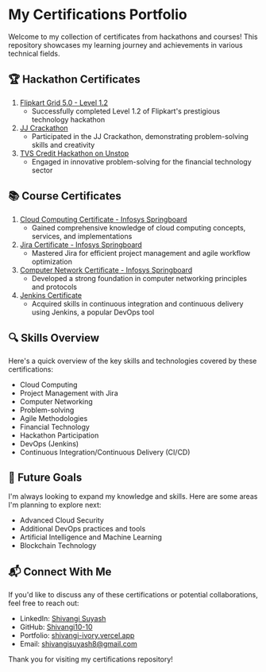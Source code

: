 # My Certifications Portfolio
Welcome to my collection of certificates from hackathons and courses! This repository showcases my learning journey and achievements in various technical fields.

## 🏆 Hackathon Certificates
1. [Flipkart Grid 5.0 - Level 1.2](grid.pdf)
   - Successfully completed Level 1.2 of Flipkart's prestigious technology hackathon
2. [JJ Crackathon](jj%20crackathon.pdf)
   - Participated in the JJ Crackathon, demonstrating problem-solving skills and creativity
3. [TVS Credit Hackathon on Unstop](tvs.pdf)
   - Engaged in innovative problem-solving for the financial technology sector

## 📚 Course Certificates
1. [Cloud Computing Certificate - Infosys Springboard](cloud_computing.pdf)
   - Gained comprehensive knowledge of cloud computing concepts, services, and implementations
2. [Jira Certificate - Infosys Springboard](jira.pdf)
   - Mastered Jira for efficient project management and agile workflow optimization
3. [Computer Network Certificate - Infosys Springboard](computer_networking.pdf)
   - Developed a strong foundation in computer networking principles and protocols
4. [Jenkins Certificate](jenkins.pdf)
   - Acquired skills in continuous integration and continuous delivery using Jenkins, a popular DevOps tool

## 🔍 Skills Overview
Here's a quick overview of the key skills and technologies covered by these certifications:
- Cloud Computing
- Project Management with Jira
- Computer Networking
- Problem-solving
- Agile Methodologies
- Financial Technology
- Hackathon Participation
- DevOps (Jenkins)
- Continuous Integration/Continuous Delivery (CI/CD)

## 🚀 Future Goals
I'm always looking to expand my knowledge and skills. Here are some areas I'm planning to explore next:
- Advanced Cloud Security
- Additional DevOps practices and tools
- Artificial Intelligence and Machine Learning
- Blockchain Technology

## 📬 Connect With Me
If you'd like to discuss any of these certifications or potential collaborations, feel free to reach out:
- LinkedIn: [Shivangi Suyash](https://www.linkedin.com/in/shivangi-suyash-05a484259/)
- GitHub: [Shivangi10-10](https://github.com/Shivangi10-10)
- Portfolio: [shivangi-ivory.vercel.app](https://shivangi-ivory.vercel.app/)
- Email: shivangisuyash8@gmail.com

Thank you for visiting my certifications repository!
